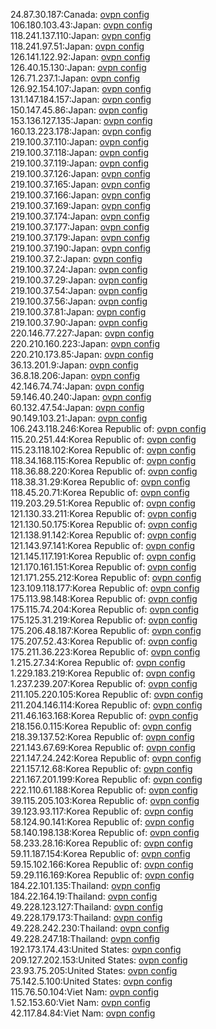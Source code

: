24.87.30.187:Canada: [ovpn config](vpn/24_87_30_187.ovpn)  
106.180.103.43:Japan: [ovpn config](vpn/106_180_103_43.ovpn)  
118.241.137.110:Japan: [ovpn config](vpn/118_241_137_110.ovpn)  
118.241.97.51:Japan: [ovpn config](vpn/118_241_97_51.ovpn)  
126.141.122.92:Japan: [ovpn config](vpn/126_141_122_92.ovpn)  
126.40.15.130:Japan: [ovpn config](vpn/126_40_15_130.ovpn)  
126.71.237.1:Japan: [ovpn config](vpn/126_71_237_1.ovpn)  
126.92.154.107:Japan: [ovpn config](vpn/126_92_154_107.ovpn)  
131.147.184.157:Japan: [ovpn config](vpn/131_147_184_157.ovpn)  
150.147.45.86:Japan: [ovpn config](vpn/150_147_45_86.ovpn)  
153.136.127.135:Japan: [ovpn config](vpn/153_136_127_135.ovpn)  
160.13.223.178:Japan: [ovpn config](vpn/160_13_223_178.ovpn)  
219.100.37.110:Japan: [ovpn config](vpn/219_100_37_110.ovpn)  
219.100.37.118:Japan: [ovpn config](vpn/219_100_37_118.ovpn)  
219.100.37.119:Japan: [ovpn config](vpn/219_100_37_119.ovpn)  
219.100.37.126:Japan: [ovpn config](vpn/219_100_37_126.ovpn)  
219.100.37.165:Japan: [ovpn config](vpn/219_100_37_165.ovpn)  
219.100.37.166:Japan: [ovpn config](vpn/219_100_37_166.ovpn)  
219.100.37.169:Japan: [ovpn config](vpn/219_100_37_169.ovpn)  
219.100.37.174:Japan: [ovpn config](vpn/219_100_37_174.ovpn)  
219.100.37.177:Japan: [ovpn config](vpn/219_100_37_177.ovpn)  
219.100.37.179:Japan: [ovpn config](vpn/219_100_37_179.ovpn)  
219.100.37.190:Japan: [ovpn config](vpn/219_100_37_190.ovpn)  
219.100.37.2:Japan: [ovpn config](vpn/219_100_37_2.ovpn)  
219.100.37.24:Japan: [ovpn config](vpn/219_100_37_24.ovpn)  
219.100.37.29:Japan: [ovpn config](vpn/219_100_37_29.ovpn)  
219.100.37.54:Japan: [ovpn config](vpn/219_100_37_54.ovpn)  
219.100.37.56:Japan: [ovpn config](vpn/219_100_37_56.ovpn)  
219.100.37.81:Japan: [ovpn config](vpn/219_100_37_81.ovpn)  
219.100.37.90:Japan: [ovpn config](vpn/219_100_37_90.ovpn)  
220.146.77.227:Japan: [ovpn config](vpn/220_146_77_227.ovpn)  
220.210.160.223:Japan: [ovpn config](vpn/220_210_160_223.ovpn)  
220.210.173.85:Japan: [ovpn config](vpn/220_210_173_85.ovpn)  
36.13.201.9:Japan: [ovpn config](vpn/36_13_201_9.ovpn)  
36.8.18.206:Japan: [ovpn config](vpn/36_8_18_206.ovpn)  
42.146.74.74:Japan: [ovpn config](vpn/42_146_74_74.ovpn)  
59.146.40.240:Japan: [ovpn config](vpn/59_146_40_240.ovpn)  
60.132.47.54:Japan: [ovpn config](vpn/60_132_47_54.ovpn)  
90.149.103.21:Japan: [ovpn config](vpn/90_149_103_21.ovpn)  
106.243.118.246:Korea Republic of: [ovpn config](vpn/106_243_118_246.ovpn)  
115.20.251.44:Korea Republic of: [ovpn config](vpn/115_20_251_44.ovpn)  
115.23.118.102:Korea Republic of: [ovpn config](vpn/115_23_118_102.ovpn)  
118.34.168.115:Korea Republic of: [ovpn config](vpn/118_34_168_115.ovpn)  
118.36.88.220:Korea Republic of: [ovpn config](vpn/118_36_88_220.ovpn)  
118.38.31.29:Korea Republic of: [ovpn config](vpn/118_38_31_29.ovpn)  
118.45.20.71:Korea Republic of: [ovpn config](vpn/118_45_20_71.ovpn)  
119.203.29.51:Korea Republic of: [ovpn config](vpn/119_203_29_51.ovpn)  
121.130.33.211:Korea Republic of: [ovpn config](vpn/121_130_33_211.ovpn)  
121.130.50.175:Korea Republic of: [ovpn config](vpn/121_130_50_175.ovpn)  
121.138.91.142:Korea Republic of: [ovpn config](vpn/121_138_91_142.ovpn)  
121.143.97.141:Korea Republic of: [ovpn config](vpn/121_143_97_141.ovpn)  
121.145.117.191:Korea Republic of: [ovpn config](vpn/121_145_117_191.ovpn)  
121.170.161.151:Korea Republic of: [ovpn config](vpn/121_170_161_151.ovpn)  
121.171.255.212:Korea Republic of: [ovpn config](vpn/121_171_255_212.ovpn)  
123.109.118.177:Korea Republic of: [ovpn config](vpn/123_109_118_177.ovpn)  
175.113.98.148:Korea Republic of: [ovpn config](vpn/175_113_98_148.ovpn)  
175.115.74.204:Korea Republic of: [ovpn config](vpn/175_115_74_204.ovpn)  
175.125.31.219:Korea Republic of: [ovpn config](vpn/175_125_31_219.ovpn)  
175.206.48.187:Korea Republic of: [ovpn config](vpn/175_206_48_187.ovpn)  
175.207.52.43:Korea Republic of: [ovpn config](vpn/175_207_52_43.ovpn)  
175.211.36.223:Korea Republic of: [ovpn config](vpn/175_211_36_223.ovpn)  
1.215.27.34:Korea Republic of: [ovpn config](vpn/1_215_27_34.ovpn)  
1.229.183.219:Korea Republic of: [ovpn config](vpn/1_229_183_219.ovpn)  
1.237.239.207:Korea Republic of: [ovpn config](vpn/1_237_239_207.ovpn)  
211.105.220.105:Korea Republic of: [ovpn config](vpn/211_105_220_105.ovpn)  
211.204.146.114:Korea Republic of: [ovpn config](vpn/211_204_146_114.ovpn)  
211.46.163.168:Korea Republic of: [ovpn config](vpn/211_46_163_168.ovpn)  
218.156.0.115:Korea Republic of: [ovpn config](vpn/218_156_0_115.ovpn)  
218.39.137.52:Korea Republic of: [ovpn config](vpn/218_39_137_52.ovpn)  
221.143.67.69:Korea Republic of: [ovpn config](vpn/221_143_67_69.ovpn)  
221.147.24.242:Korea Republic of: [ovpn config](vpn/221_147_24_242.ovpn)  
221.157.12.68:Korea Republic of: [ovpn config](vpn/221_157_12_68.ovpn)  
221.167.201.199:Korea Republic of: [ovpn config](vpn/221_167_201_199.ovpn)  
222.110.61.188:Korea Republic of: [ovpn config](vpn/222_110_61_188.ovpn)  
39.115.205.103:Korea Republic of: [ovpn config](vpn/39_115_205_103.ovpn)  
39.123.93.117:Korea Republic of: [ovpn config](vpn/39_123_93_117.ovpn)  
58.124.90.141:Korea Republic of: [ovpn config](vpn/58_124_90_141.ovpn)  
58.140.198.138:Korea Republic of: [ovpn config](vpn/58_140_198_138.ovpn)  
58.233.28.16:Korea Republic of: [ovpn config](vpn/58_233_28_16.ovpn)  
59.11.187.154:Korea Republic of: [ovpn config](vpn/59_11_187_154.ovpn)  
59.15.102.166:Korea Republic of: [ovpn config](vpn/59_15_102_166.ovpn)  
59.29.116.169:Korea Republic of: [ovpn config](vpn/59_29_116_169.ovpn)  
184.22.101.135:Thailand: [ovpn config](vpn/184_22_101_135.ovpn)  
184.22.164.19:Thailand: [ovpn config](vpn/184_22_164_19.ovpn)  
49.228.123.127:Thailand: [ovpn config](vpn/49_228_123_127.ovpn)  
49.228.179.173:Thailand: [ovpn config](vpn/49_228_179_173.ovpn)  
49.228.242.230:Thailand: [ovpn config](vpn/49_228_242_230.ovpn)  
49.228.247.18:Thailand: [ovpn config](vpn/49_228_247_18.ovpn)  
192.173.174.43:United States: [ovpn config](vpn/192_173_174_43.ovpn)  
209.127.202.153:United States: [ovpn config](vpn/209_127_202_153.ovpn)  
23.93.75.205:United States: [ovpn config](vpn/23_93_75_205.ovpn)  
75.142.5.100:United States: [ovpn config](vpn/75_142_5_100.ovpn)  
115.76.50.104:Viet Nam: [ovpn config](vpn/115_76_50_104.ovpn)  
1.52.153.60:Viet Nam: [ovpn config](vpn/1_52_153_60.ovpn)  
42.117.84.84:Viet Nam: [ovpn config](vpn/42_117_84_84.ovpn)  
